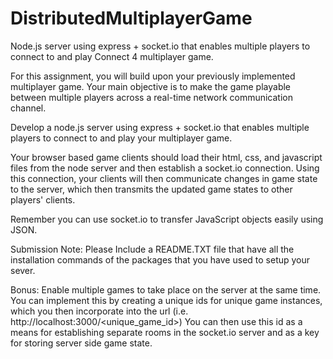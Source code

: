 # DistributedMultiplayerGame
Node.js server using express + socket.io that enables multiple players to connect to and play Connect 4 multiplayer game.

For this assignment, you will build upon your previously implemented multiplayer game. Your main objective is to make the game playable between multiple players across a real-time network communication channel.

Develop a node.js server using express + socket.io that enables multiple players to connect to and play your multiplayer game.

Your browser based game clients should load their html, css, and javascript files from the node server and then establish a socket.io connection. Using this connection, your clients will then communicate changes in game state to the server, which then transmits the updated game states to other players' clients.

Remember you can use socket.io to transfer JavaScript objects easily using JSON.

Submission Note:  Please Include a README.TXT file that have all the installation commands of the packages that you have used to setup your sever.

Bonus: Enable multiple games to take place on the server at the same time. You can implement this by creating a unique ids for unique game instances, which you then incorporate into the url (i.e. http://localhost:3000/<unique_game_id>) You can then use this id as a means for establishing separate rooms in the socket.io server and as a key for storing server side game state.
